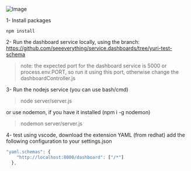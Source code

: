 ![Image](https://i.ibb.co/Kx1VTMV/schema-Ap-I.png)

1- Install packages
```
npm install
```

2- Run the dashboard service locally, using the branch:
https://github.com/seeeverything/service.dashboards/tree/yuri-test-schema

> note: the expected port for the dashboard service is 5000 or process.env.PORT, so run it using this port, otherwise change the dashboardController.js

3- Run the nodejs service (you can use bash/cmd)
>    node server/server.js

or use nodemon, if you have it installed (npm i -g nodemon)
>    nodemon server/server.js

4- test
using vscode, download the extension YAML (from redhat)
add the following configuration to your settings.json
```javascript  
"yaml.schemas": {
    "http://localhost:8000/dashboard": ["/*"]
  },
```
